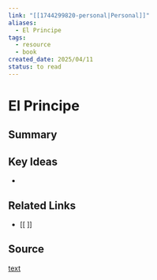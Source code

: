 ```yaml
---
link: "[[1744299820-personal|Personal]]"
aliases:
  - El Principe
tags:
  - resource
  - book
created_date: 2025/04/11
status: to read
---
```

# El Principe

## Summary


## Key Ideas
- 

## Related Links
- [[ ]]

## Source
[text](url) 
